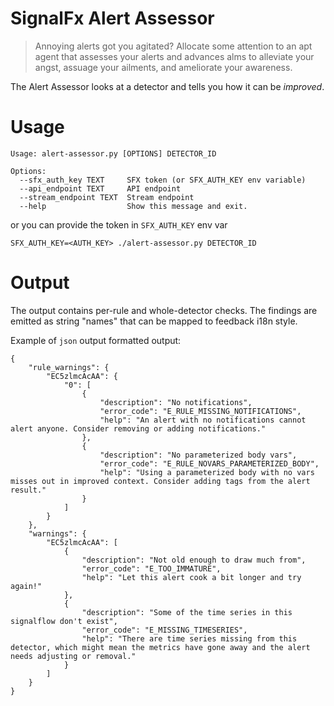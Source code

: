# SignalFx Alert Assessor

> Annoying alerts got you agitated? Allocate some attention to an apt agent that assesses your alerts and advances alms to alleviate your angst, assuage your ailments, and ameliorate your awareness.

The Alert Assessor looks at a detector and tells you how it can be *improved*.

# Usage

```
Usage: alert-assessor.py [OPTIONS] DETECTOR_ID

Options:
  --sfx_auth_key TEXT     SFX token (or SFX_AUTH_KEY env variable)
  --api_endpoint TEXT     API endpoint
  --stream_endpoint TEXT  Stream endpoint
  --help                  Show this message and exit.
```

or you can provide the token in `SFX_AUTH_KEY` env var
```
SFX_AUTH_KEY=<AUTH_KEY> ./alert-assessor.py DETECTOR_ID
```


# Output

The output contains per-rule and whole-detector checks. The findings are emitted as string "names" that can be mapped to feedback i18n style.

Example of `json` output formatted output:
```
{
    "rule_warnings": {
        "EC5zlmcAcAA": {
            "0": [
                {
                    "description": "No notifications",
                    "error_code": "E_RULE_MISSING_NOTIFICATIONS",
                    "help": "An alert with no notifications cannot alert anyone. Consider removing or adding notifications."
                },
                {
                    "description": "No parameterized body vars",
                    "error_code": "E_RULE_NOVARS_PARAMETERIZED_BODY",
                    "help": "Using a parameterized body with no vars misses out in improved context. Consider adding tags from the alert result."
                }
            ]
        }
    },
    "warnings": {
        "EC5zlmcAcAA": [
            {
                "description": "Not old enough to draw much from",
                "error_code": "E_TOO_IMMATURE",
                "help": "Let this alert cook a bit longer and try again!"
            },
            {
                "description": "Some of the time series in this signalflow don't exist",
                "error_code": "E_MISSING_TIMESERIES",
                "help": "There are time series missing from this detector, which might mean the metrics have gone away and the alert needs adjusting or removal."
            }
        ]
    }
}
```
